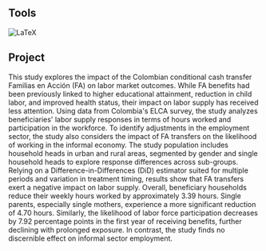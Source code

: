 ## Tools

![LaTeX](https://img.shields.io/badge/LaTeX-black?style=for-the-badge&logo=latex&logoColor=white)

## Project

This study explores the impact of the Colombian conditional cash transfer Familias en Acción (FA) on labor market outcomes. While FA benefits had been previously linked to higher educational attainment, reduction in child labor, and improved health status, their impact on labor supply has received less attention. Using data from Colombia's ELCA survey, the study analyzes beneficiaries' labor supply responses in terms of hours worked and participation in the workforce. To identify adjustments in the employment sector, the study also considers the impact of FA transfers on the likelihood of working in the informal economy. The study population includes household heads in urban and rural areas, segmented by gender and single household heads to explore response differences across sub-groups. Relying on a Difference-in-Differences (DiD) estimator suited for multiple periods and variation in treatment timing, results show that FA transfers exert a negative impact on labor supply. Overall, beneficiary households reduce their weekly hours worked by approximately 3.39 hours. Single parents, especially single mothers, experience a more significant reduction of 4.70 hours. Similarly, the likelihood of labor force participation decreases by 7.92 percentage points in the first year of receiving benefits, further declining with prolonged exposure. In contrast, the study finds no discernible effect on informal sector employment.
